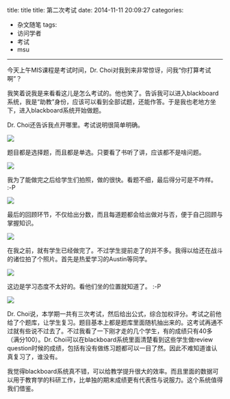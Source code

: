 

title: title
title: 第二次考试
date: 2014-11-11 20:09:27
categories:
- 杂文随笔
tags: 
- 访问学者
- 考试
- msu
	 
---






今天上午MIS课程是考试时间，Dr. Choi对我到来非常惊讶，问我“你打算考试啊”？

我笑着说我是来看看这儿是怎么考试的。他也笑了。告诉我可以进入blackboard系统，我是“助教”身份，应该可以看到全部试题，还能作答。于是我也老地方坐下，进入blackboard系统开始做题。

Dr. Choi还告诉我点开哪里。考试说明很简单明确。

![](http://7mnmvp.com1.z0.glb.clouddn.com/2ndExamMIS2014-11-11_11.32.42.jpg)

题目都是选择题，而且都是单选。只要看了书听了讲，应该都不是啥问题。

![](http://7mnmvp.com1.z0.glb.clouddn.com/2ndExamMIS2014-11-11_11.32.45.jpg)

我为了能做完之后给学生们拍照，做的很快。看题不细，最后得分可是不咋样。 :-P

![](http://7mnmvp.com1.z0.glb.clouddn.com/2ndExamMIS2014-11-11_11.51.05.jpg)

最后的回顾环节，不仅给出分数，而且每道题都会给出做对与否，便于自己回顾与掌握知识。

![](http://7mnmvp.com1.z0.glb.clouddn.com/2ndExamMIS2014-11-11_11.51.09.jpg)

在我之前，就有学生已经做完了。不过学生提前走了的并不多。我得以给还在战斗的诸位拍了个照片。首先是热爱学习的Austin等同学。

![](http://7mnmvp.com1.z0.glb.clouddn.com/2ndExamMIS2014-11-11_11.52.57.jpg)

这边是学习态度不太好的。看他们坐的位置就知道了。 :-P

![](http://7mnmvp.com1.z0.glb.clouddn.com/2ndExamMIS2014-11-11_11.53.04.jpg)

Dr. Choi说，本学期一共有三次考试，然后给出公式，综合加权评分。考试之前他给了个题库，让学生复习。题目基本上都是题库里面随机抽出来的。这考试再通不过就有些说不过去了。不过我看了一下刚才走的几个学生，有的成绩只有40多（满分100）。Dr. Choi可以在blackboard系统里面清楚看到这些学生做review question时候的成绩，包括有没有做练习题都可以一目了然。因此不难知道谁认真复习了，谁没有。

我觉得blackboard系统真不错，可以给教学提升很大的效率。而且里面的数据可以用于教育学的科研工作，比单独的期末成绩更有代表性与说服力。这个系统值得我们借鉴。
